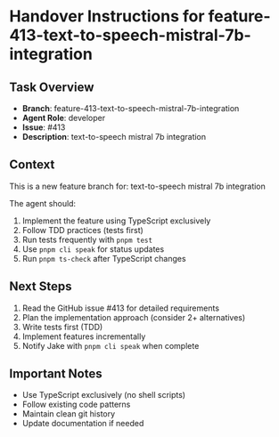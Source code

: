 # Handover Instructions for feature-413-text-to-speech-mistral-7b-integration

## Task Overview
- **Branch**: feature-413-text-to-speech-mistral-7b-integration
- **Agent Role**: developer
- **Issue**: #413
- **Description**: text-to-speech mistral 7b integration

## Context
This is a new feature branch for: text-to-speech mistral 7b integration

The agent should:
1. Implement the feature using TypeScript exclusively
2. Follow TDD practices (tests first)
3. Run tests frequently with `pnpm test`
4. Use `pnpm cli speak` for status updates
5. Run `pnpm ts-check` after TypeScript changes

## Next Steps
1. Read the GitHub issue #413 for detailed requirements
2. Plan the implementation approach (consider 2+ alternatives)
3. Write tests first (TDD)
4. Implement features incrementally
5. Notify Jake with `pnpm cli speak` when complete

## Important Notes
- Use TypeScript exclusively (no shell scripts)
- Follow existing code patterns
- Maintain clean git history
- Update documentation if needed
